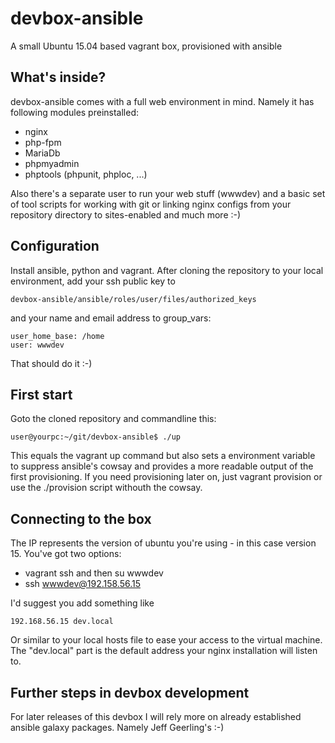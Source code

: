 # devbox-ansible
A small Ubuntu 15.04 based vagrant box, provisioned with ansible

## What's inside?
devbox-ansible comes with a full web environment in mind.
Namely it has following modules preinstalled:

* nginx
* php-fpm
* MariaDb
* phpmyadmin
* phptools (phpunit, phploc, ...)

Also there's a separate user to run your web stuff (wwwdev) and a basic set of tool scripts for working with git or linking nginx configs from your repository directory to sites-enabled and much more :-)

## Configuration
Install ansible, python and vagrant.
After cloning the repository to your local environment, add your ssh public key to

    devbox-ansible/ansible/roles/user/files/authorized_keys
    
and your name and email address to group_vars:

    user_home_base: /home
    user: wwwdev

That should do it :-)

## First start
Goto the cloned repository and commandline this:

    user@yourpc:~/git/devbox-ansible$ ./up
    
This equals the vagrant up command but also sets a environment variable to suppress ansible's cowsay and provides a more readable output of the first provisioning. If you need provisioning later on, just vagrant provision or use the ./provision script withouth the cowsay.

## Connecting to the box
The IP represents the version of ubuntu you're using - in this case version 15.
You've got two options:

* vagrant ssh and then su wwwdev
* ssh wwwdev@192.158.56.15

I'd suggest you add something like 

    192.168.56.15 dev.local

Or similar to your local hosts file to ease your access to the virtual machine.
The "dev.local" part is the default address your nginx installation will listen to.


## Further steps in devbox development

For later releases of this devbox I will rely more on already established ansible galaxy packages. Namely Jeff Geerling's :-)